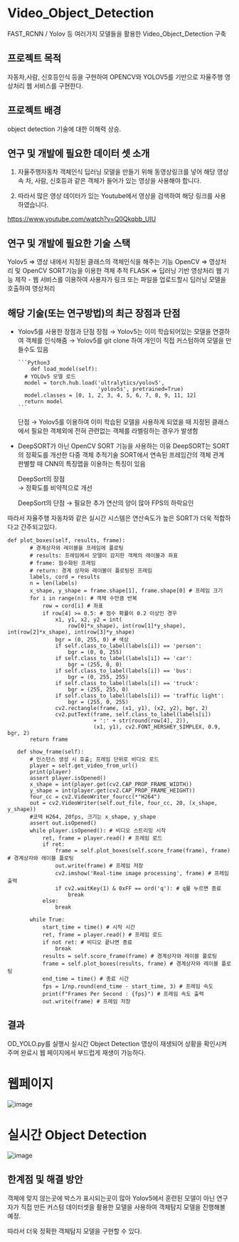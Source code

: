 # Video_Object_Detection
FAST_RCNN / Yolov 등 여러가지 모델들을 활용한 Video_Object_Detection 구축

## 프로젝트 목적
자동차,사람, 신호등인식 등을 구현하여 OPENCV와 YOLOV5를 기반으로 자율주행 영상처리 웹 서비스를 구현한다.

## 프로젝트 배경
object detection 기술에 대한 이해력 상승.

## 연구 및 개발에 필요한 데이터 셋 소개
1. 자율주행자동차 객체인식 딥러닝 모델을 만들기 위해 동영상링크를 넣어
해당 영상속 차, 사람, 신호등과 같은 객체가 들어가 있는 영상을 사용해야 합니다.

2. 따라서 많은 영상 데이터가 있는
Youtube에서 영상을 검색하여 해당 링크를 사용하였습니다.

https://www.youtube.com/watch?v=Q0Qkqbb_UIU

## 연구 및 개발에 필요한 기술 스택
Yolov5 ⇒ 영상 내에서 지정된 클래스의 객체인식을 해주는 기능
OpenCV ⇒ 영상처리 및 OpenCV SORT기능을 이용한 객체 추적
FLASK ⇒ 딥러닝 기반 영상처리 웹 기능 제작
    - 웹 서비스를 이용하여 사용자가 링크 또는 파일을 업로드할시 딥러닝 모델을
    호출하여 영상처리
    
## 해당 기술(또는 연구방법)의 최근 장점과 단점
- Yolov5를 사용한 장점과 단점
    장점
      → Yolov5는 이미 학습되어있는 모델을 연결하여 객체를 인식해줌
      → Yolov5를 git clone 하여 개인이 직접 커스텀하여 모델을 만들수도 있음
      
      ```Python3
          def load_model(self):
        # YOLOv5 모델 로드
        model = torch.hub.load('ultralytics/yolov5',
                               'yolov5s', pretrained=True)
        model.classes = [0, 1, 2, 3, 4, 5, 6, 7, 8, 9, 11, 12]
        return model
      ```
      
    단점
      → Yolov5를 이용하여 이미 학습된 모델을 사용하게 되었을 때 지정된 클래스에서 필요한 객체외에 전혀 관련없는 객체를 라벨링하는 경우가 발생함
        
- DeepSORT가 아닌 OpenCV SORT 기능을 사용하는 이유
    DeepSORT는 SORT의 정확도를 개선한 다중 객체 추적기술
    SORT에서 연속된 프레임간의 객체 관계 판별할 때 CNN의 특징맵을 이용하는 특징이 있음
    
    DeepSort의 장점  
      → 정확도를 비약적으로 개선
        
    DeepSort의 단점
      → 필요한 추가 연산의 양이 많아 FPS의 하락요인
        
    
 따라서 자율주행 자동차와 같은 실시간 시스템은 연산속도가 높은 SORT가 더욱 적합하다고 간주되고있다.
 
 ```Python3
 def plot_boxes(self, results, frame):
        # 경계상자와 레이블을 프레임에 플로팅
        # results: 프레임에서 모델이 감지한 객체의 레이블과 좌표
        # frame: 점수화된 프레임
        # return: 경계 상자와 레이블이 플로팅된 프레임
        labels, cord = results
        n = len(labels)
        x_shape, y_shape = frame.shape[1], frame.shape[0] # 프레임 크기
        for i in range(n): # 객체 수만큼 반복
            row = cord[i] # 좌표
            if row[4] >= 0.5: # 점수 확률이 0.2 이상인 경우
                x1, y1, x2, y2 = int(
                    row[0]*x_shape), int(row[1]*y_shape), int(row[2]*x_shape), int(row[3]*y_shape)
                bgr = (0, 255, 0) # 색상
                if self.class_to_label(labels[i]) == 'person':
                    bgr = (0, 0, 255)
                if self.class_to_label(labels[i]) == 'car':
                    bgr = (255, 0, 0)
                if self.class_to_label(labels[i]) == 'bus':
                    bgr = (0, 255, 255)
                if self.class_to_label(labels[i]) == 'truck':
                    bgr = (255, 255, 0)
                if self.class_to_label(labels[i]) == 'traffic light':
                    bgr = (255, 0, 255)
                cv2.rectangle(frame, (x1, y1), (x2, y2), bgr, 2)
                cv2.putText(frame, self.class_to_label(labels[i])
                            + ':' + str(round(row[4], 2)),
                            (x1, y1), cv2.FONT_HERSHEY_SIMPLEX, 0.9, bgr, 2)
        return frame

    def show_frame(self):
        # 인스턴스 생성 시 호출; 프레임 단위로 비디오 로드
        player = self.get_video_from_url()
        print(player)
        assert player.isOpened()
        x_shape = int(player.get(cv2.CAP_PROP_FRAME_WIDTH))
        y_shape = int(player.get(cv2.CAP_PROP_FRAME_HEIGHT))
        four_cc = cv2.VideoWriter_fourcc(*"H264")
        out = cv2.VideoWriter(self.out_file, four_cc, 20, (x_shape, y_shape))
        #코덱 H264, 20fps, 크기는 x_shape, y_shape
        assert out.isOpened()
        while player.isOpened(): # 비디오 스트리밍 시작
            ret, frame = player.read() # 프레임 로드
            if ret:
                frame = self.plot_boxes(self.score_frame(frame), frame) # 경계상자와 레이블 플로팅
                out.write(frame) # 프레임 저장
                cv2.imshow('Real-time image processing', frame) # 프레임 출력
                if cv2.waitKey(1) & 0xFF == ord('q'): # q를 누르면 종료
                    break
            else:
                break

        while True:
            start_time = time() # 시작 시간
            ret, frame = player.read() # 프레임 로드
            if not ret: # 비디오 끝나면 종료
                break
            results = self.score_frame(frame) # 경계상자와 레이블 플로팅
            frame = self.plot_boxes(results, frame) # 경계상자와 레이블 플로팅
            end_time = time() # 종료 시간
            fps = 1/np.round(end_time - start_time, 3) # 프레임 속도
            print(f"Frames Per Second : {fps}") # 프레임 속도 출력
            out.write(frame) # 프레임 저장
 ```


## 결과
OD_YOLO.py를 실행시 실시간 Object Detection 영상이 재생되어 상황을 확인시켜주며 완료시 웹 페이지에서 부드럽게 재생이 가능하다.
# 웹페이지
![image](https://user-images.githubusercontent.com/97720878/180149559-80a70487-ebbb-4751-a9ec-faccaace69c0.png)

# 실시간 Object Detection
![image](https://user-images.githubusercontent.com/97720878/180149770-d1009a08-1c1d-452b-9c4b-ca9db64992ba.png)


## 한계점 및 해결 방안
객체에 맞지 않는곳에 박스가 표시되는곳이 많아 Yolov5에서 훈련된 모델이 아닌
연구자가 직접 만든 커스텀 데이터셋을 활용한 모델을 사용하여 객체탐지 모델을  진행해볼 예정.

따라서 더욱 정확한 객체탐지 모델을 구현할 수 있다.
